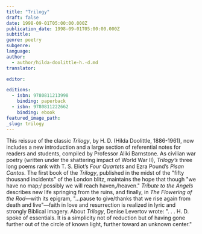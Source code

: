 ```yaml
---
title: "Trilogy"
draft: false
date: 1998-09-01T05:00:00.000Z
publication_date: 1998-09-01T05:00:00.000Z
subtitle:
genre: poetry
subgenre:
language:
author:
  - author/hilda-doolittle-h.-d.md
translator:

editor:

editions:
  - isbn: 9780811213998
    binding: paperback
  - isbn: 9780811222662
    binding: ebook
featured_image_path:
_slug: trilogy
---
```


This reissue of the classic _Trilogy_, by H. D. (Hilda Doolittle, 1886-1961), now includes a new introduction and a large section of referential notes for readers and students, compiled by Professor Aliki Barnstone. As civilian war poetry (written under the shattering impact of World War II), _Trilogy’s_ three long poems rank with T. S. Eliot’s _Four Quartets_ and Ezra Pound’s _Pisan Cantos_. The first book of the _Trilogy_, published in the midst of the "fifty thousand incidents" of the London blitz, maintains the hope that though "we have no map;/ possibly we will reach haven,/heaven." _Tribute to the Angels_ describes new life springing from the ruins, and finally, in _The Flowering of the Rod_––with its epigram, "…pause to give/thanks that we rise again from death and live"––faith in love and resurrection is realized in lyric and strongly Biblical imagery. About _Trilogy_, Denise Levertov wrote: ". . . H. D. spoke of essentials. It is a simplicity not of reduction but of having gone further out of the circle of known light, further toward an unknown center."

